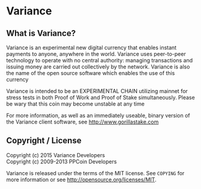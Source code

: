 Variance
=====

What is Variance?
--------------

Variance is an experimental new digital currency that enables instant payments to
anyone, anywhere in the world. Variance uses peer-to-peer technology to operate
with no central authority: managing transactions and issuing money are carried
out collectively by the network. Variance is also the name of the open source
software which enables the use of this currency

Variance is intended to be an EXPERIMENTAL CHAIN utilizing mainnet for stress tests in both Proof of Work and Proof of Stake simultaneously. Please be wary that this coin may become unstable at any time

For more information, as well as an immediately useable, binary version of
the Variance client software, see http://www.gorillastake.com


Copyright / License
-------------------
Copyright (c) 2015 Variance Developers<br />
Copyright (c) 2009-2013 PPCoin Developers

Variance is released under the terms of the MIT license. See `COPYING` for more
information or see http://opensource.org/licenses/MIT.
